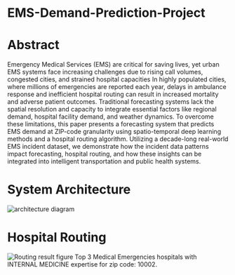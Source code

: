 # EMS-Demand-Prediction-Project

# Abstract

Emergency Medical Services (EMS) are critical for saving lives, yet urban EMS systems face increasing challenges due to rising call volumes, congested cities, and strained hospital capacities In highly populated cities, where millions of emergencies are reported each year, delays in ambulance response and inefficient hospital routing can result in increased mortality and adverse patient outcomes. Traditional forecasting systems lack the spatial resolution and capacity to integrate essential factors like regional demand, hospital facility demand, and weather dynamics. To overcome these limitations, this paper presents a forecasting system that predicts EMS demand at ZIP-code granularity using spatio-temporal deep learning methods and a hospital routing algorithm. Utilizing a decade-long real-world EMS incident dataset, we demonstrate how the incident data patterns impact forecasting, hospital routing, and how these insights can be integrated into intelligent transportation and public health systems.

# System Architecture

![architecture diagram](https://github.com/user-attachments/assets/04faf995-8e8f-4c22-9f90-f8fa67c230a6)

# Hospital Routing

![Routing result figure](https://github.com/user-attachments/assets/e1fa9d7c-ec84-4721-a6a6-1b1c610ffb81)
Top 3 Medical Emergencies hospitals with INTERNAL MEDICINE expertise for zip code: 10002.
